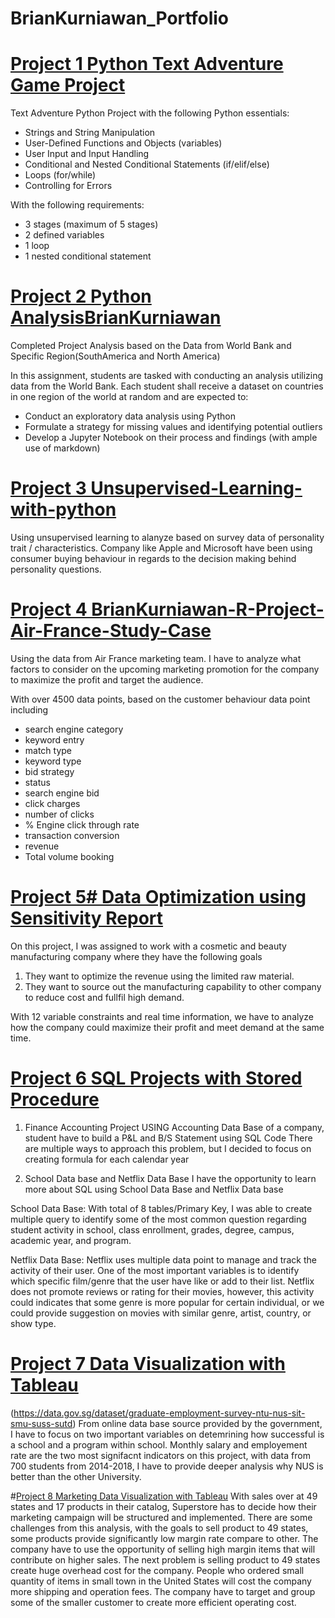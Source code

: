 # BrianKurniawan_Portfolio



# [Project 1 Python Text Adventure Game Project](https://github.com/briankurniawan/PythonProject_BK_Textadvgame)
Text Adventure Python Project with the following Python essentials:
- Strings and String Manipulation
- User-Defined Functions and Objects (variables)
- User Input and Input Handling
- Conditional and Nested Conditional Statements (if/elif/else)
- Loops (for/while)
- Controlling for Errors

With the following requirements:
- 3 stages (maximum of 5 stages)
- 2 defined variables
- 1 loop
- 1 nested conditional statement

# [Project 2 Python AnalysisBrianKurniawan](https://github.com/briankurniawan/Python-project-Analysis-Brian-Kurniawan)
Completed Project Analysis based on the Data from World Bank and Specific Region(SouthAmerica and North America)

In this assignment, students are tasked with conducting an analysis utilizing data from the World Bank. 
Each student shall receive a dataset on countries in one region of the world at random and are expected to:

- Conduct an exploratory data analysis using Python
- Formulate a strategy for missing values and identifying potential outliers
- Develop a Jupyter Notebook on their process and findings (with ample use of markdown) 

# [Project 3 Unsupervised-Learning-with-python](https://github.com/briankurniawan/Unsupervised-Learning-with-python)
Using unsupervised learning to alanyze based on survey data of personality trait / characteristics.
Company like Apple and Microsoft have been using consumer buying behaviour in regards to the decision making behind personality questions.

# [Project 4 BrianKurniawan-R-Project-Air-France-Study-Case](https://github.com/briankurniawan/BrianKurniawan-R-Project-Air-France-Study-Case-)
Using the data from Air France marketing team.
I have to analyze what factors to consider on the upcoming marketing promotion for the company to maximize the profit and target the audience.

With over 4500 data points, based on the customer behaviour data point including 
- search engine category
- keyword entry
- match type
- keyword type
- bid strategy 
- status
- search engine bid
- click charges
- number of clicks
- % Engine click through rate
- transaction conversion
- revenue
- Total volume booking

# [Project 5# Data Optimization using Sensitivity Report](https://github.com/briankurniawan/Data_Optimization-SensitivityReport-)
On this project, I was assigned to work with a cosmetic and beauty manufacturing company where they have the following goals
1. They want to optimize the revenue using the limited raw material.
2. They want to source out the manufacturing capability to other company to reduce cost and fullfil high demand.

With 12 variable constraints and real time information,
we have to analyze how the company could maximize their profit and meet demand at the same time.

# [Project 6 SQL Projects with Stored Procedure](https://github.com/briankurniawan/SQL-Accounting-Project-BK)
1. Finance Accounting Project USING Accounting Data Base of a company, student have to build a P&L and B/S Statement using SQL Code There are multiple ways to approach this problem, but I decided to focus on creating formula for each calendar year

2. School Data base and Netflix Data Base I have the opportunity to learn more about SQL using School Data Base and Netflix Data base

School Data Base: With total of 8 tables/Primary Key, I was able to create multiple query to identify some of the most common question regarding student activity in school, class enrollment, grades, degree, campus, academic year, and program.

Netflix Data Base: Netflix uses multiple data point to manage and track the activity of their user. One of the most important variables is to identify which specific film/genre that the user have like or add to their list. Netflix does not promote reviews or rating for their movies, however, this activity could indicates that some genre is more popular for certain individual, or we could provide suggestion on movies with similar genre, artist, country, or show type.


# [Project 7 Data Visualization with Tableau](https://github.com/briankurniawan/Tableau-Data-Visualization-BK/blob/main/README.md)
(https://data.gov.sg/dataset/graduate-employment-survey-ntu-nus-sit-smu-suss-sutd) From online data base source provided by the government, I have to focus on two important variables on detemrining how successful is a school and a program within school. Monthly salary and employement rate are the two most signifacnt indicators on this project, with data from 700 students from 2014-2018, I have to provide deeper analysis why NUS is better than the other University.

#[Project 8 Marketing Data Visualization with Tableau](https://public.tableau.com/profile/brian.kurniawan#!/vizhome/BrianKurniawanDataVisualizationFinalProject/BrianKurniawanSuperstoreProject)
With sales over at 49 states and 17 products in their catalog, Superstore has to decide how their marketing campaign will be structured and implemented. There are some challenges from this analysis, with the goals to sell product to 49 states, some products provide significantly low margin rate compare to other. The company have to use the opportunity of selling high margin items that will contribute on higher sales. The next problem is selling product to 49 states create huge overhead cost for the company. People who ordered small quantity of items in small town in the United States will cost the company more shipping and operation fees. The company have to target and group some of the smaller customer to create more efficient operating cost.
